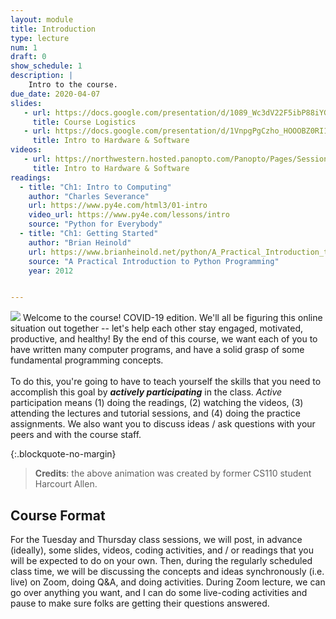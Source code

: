 ```yaml
---
layout: module
title: Introduction
type: lecture
num: 1
draft: 0
show_schedule: 1
description: |
    Intro to the course.
due_date: 2020-04-07
slides:
   - url: https://docs.google.com/presentation/d/1089_Wc3dV22F5ibP88iYGCNlSn-MNR3ASQd80Ajk8Aw/edit?usp=sharing
     title: Course Logistics
   - url: https://docs.google.com/presentation/d/1VnpgPgCzho_HOOOBZ0RI1D7a6xNXk95PdM7T6YdqYp0/edit?usp=sharing
     title: Intro to Hardware & Software
videos:
   - url: https://northwestern.hosted.panopto.com/Panopto/Pages/Sessions/List.aspx?folderID=358762a1-20dc-40b7-88d7-ab90001e7c46
     title: Intro to Hardware & Software
readings:
  - title: "Ch1: Intro to Computing"
    author: "Charles Severance"
    url: https://www.py4e.com/html3/01-intro
    video_url: https://www.py4e.com/lessons/intro
    source: "Python for Everybody"
  - title: "Ch1: Getting Started"
    author: "Brian Heinold"
    url: https://www.brianheinold.net/python/A_Practical_Introduction_to_Python_Programming_Heinold.pdf
    source: "A Practical Introduction to Python Programming"
    year: 2012


---
```

<img class="module-image" src="/spring2020/assets/images/lectures/lecture_02_trampolines.gif" /> Welcome to the course! COVID-19 edition. We'll all be figuring this online situation out together -- let's help each other stay engaged, motivated, productive, and healthy! By the end of this course, we want each of you to have written many computer programs, and have a solid grasp of some fundamental programming concepts. <br><br>To do this, you're going to have to teach yourself the skills that you need to accomplish this goal by ***actively participating*** in the class. *Active* participation means (1) doing the readings, (2) watching the videos, (3) attending the lectures and tutorial sessions, and (4) doing the practice assignments. We also want you to discuss ideas / ask questions with your peers and with the course staff.

{:.blockquote-no-margin}
> **Credits**: the above animation was created by former CS110 student Harcourt Allen.


## Course Format
For the Tuesday and Thursday class sessions, we will post, in advance (ideally), some slides, videos, coding activities, and / or readings that you will be expected to do on your own. Then, during the regularly scheduled class time, we will be discussing the concepts and ideas synchronously (i.e. live) on Zoom, doing Q&A, and doing activities. During Zoom lecture, we can go over anything you want, and I can do some live-coding activities and pause to make sure folks are getting their questions answered.